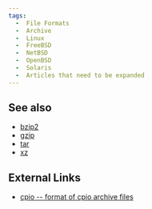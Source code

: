 ```yaml
---
tags:
  -  File Formats
  -  Archive
  -  Linux
  -  FreeBSD
  -  NetBSD
  -  OpenBSD
  -  Solaris
  -  Articles that need to be expanded
---
```

## See also

- [bzip2](bzip2.md)
- [gzip](gzip.md)
- [tar](tar.md)
- [xz](xz.md)

## External Links

- [cpio -- format of cpio archive
  files](https://people.freebsd.org/~kientzle/libarchive/man/cpio.5.txt)

